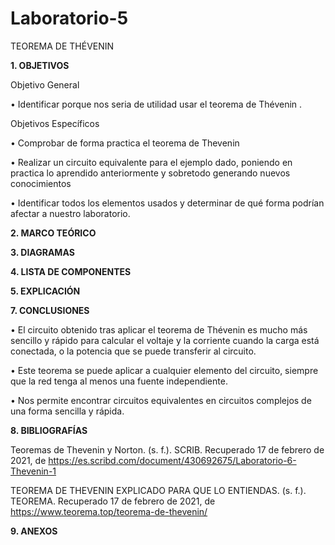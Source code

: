 # Laboratorio-5

TEOREMA DE THÉVENIN

**1. OBJETIVOS**

Objetivo General

•	Identificar porque nos seria de utilidad usar el teorema de Thévenin .

Objetivos Específicos 

•	Comprobar de forma practica el teorema de Thevenin

•	Realizar un circuito equivalente para el ejemplo dado, poniendo en practica lo aprendido anteriormente y sobretodo generando nuevos conocimientos 

•	Identificar todos los elementos usados y determinar de qué forma podrían afectar a nuestro laboratorio.


**2. MARCO TEÓRICO**



**3. DIAGRAMAS**



**4. LISTA DE COMPONENTES**



**5. EXPLICACIÓN**



**7. CONCLUSIONES**

•	El circuito obtenido tras aplicar el teorema de Thévenin es mucho más sencillo y rápido para calcular el voltaje y la corriente cuando la carga está conectada, o la potencia que se puede transferir al circuito.

•	Este teorema se puede aplicar a cualquier elemento del circuito, siempre que la red tenga al menos una fuente independiente.

•	Nos permite encontrar circuitos equivalentes en circuitos complejos de una forma sencilla y rápida.

**8. BIBLIOGRAFÍAS**

Teoremas de Thevenin y Norton. (s. f.). SCRIB. Recuperado 17 de febrero de 2021, de https://es.scribd.com/document/430692675/Laboratorio-6-Thevenin-1

TEOREMA DE THEVENIN EXPLICADO PARA QUE LO ENTIENDAS. (s. f.). TEOREMA. Recuperado 17 de febrero de 2021, de https://www.teorema.top/teorema-de-thevenin/

**9. ANEXOS**
